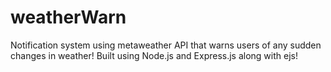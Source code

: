 # weatherWarn
Notification system using metaweather API that warns users of any sudden changes in weather!
Built using Node.js and Express.js along with ejs!
